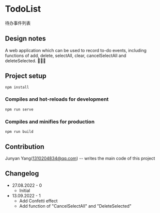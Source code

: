 # TodoList
待办事件列表

## Design notes

A web application which can be used to record to-do events, including functions of add, delete, selectAll, clear, cancelSelectAll and deleteSelected. 🎈📅😋

## Project setup

```shell
npm install
```

###  Compiles and hot-reloads for development

```shell
npm run serve
```

###  Compiles and minifies for production

```shell
npm run build
```

## Contribution

Junyan Yang([1310204834@qq.com](mailto:1310204834@qq.com)) -- writes the main code of this project

## Changelog

- 27.08.2022 - 0
  - Initial
- 13.09.2022 - 1
  - Add Confetti effect
  - Add function of "CancelSelectAll" and "DeleteSelected"

